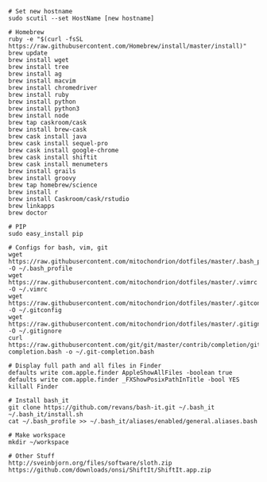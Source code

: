 ```# Set new hostnamesudo scutil --set HostName [new hostname]# Homebrewruby -e "$(curl -fsSL https://raw.githubusercontent.com/Homebrew/install/master/install)"brew updatebrew install wgetbrew install treebrew install agbrew install macvimbrew install chromedriverbrew install rubybrew install pythonbrew install python3brew install nodebrew tap caskroom/caskbrew install brew-caskbrew cask install javabrew cask install sequel-probrew cask install google-chromebrew cask install shiftitbrew cask install menumetersbrew install grailsbrew install groovybrew tap homebrew/sciencebrew install rbrew install Caskroom/cask/rstudiobrew linkappsbrew doctor# PIPsudo easy_install pip# Configs for bash, vim, gitwget https://raw.githubusercontent.com/mitochondrion/dotfiles/master/.bash_profile -O ~/.bash_profilewget https://raw.githubusercontent.com/mitochondrion/dotfiles/master/.vimrc -O ~/.vimrcwget https://raw.githubusercontent.com/mitochondrion/dotfiles/master/.gitconfig -O ~/.gitconfigwget https://raw.githubusercontent.com/mitochondrion/dotfiles/master/.gitignore -O ~/.gitignorecurl https://raw.githubusercontent.com/git/git/master/contrib/completion/git-completion.bash -o ~/.git-completion.bash# Display full path and all files in Finderdefaults write com.apple.finder AppleShowAllFiles -boolean truedefaults write com.apple.finder _FXShowPosixPathInTitle -bool YESkillall Finder# Install bash_itgit clone https://github.com/revans/bash-it.git ~/.bash_it~/.bash_it/install.shcat ~/.bash_profile >> ~/.bash_it/aliases/enabled/general.aliases.bash# Make workspacemkdir ~/workspace# Other Stuffhttp://sveinbjorn.org/files/software/sloth.ziphttps://github.com/downloads/onsi/ShiftIt/ShiftIt.app.zip```
